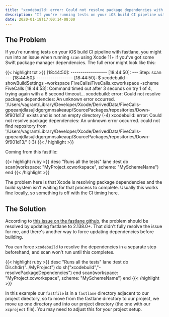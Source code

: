 ```yaml
---
title: "xcodebuild: error: Could not resolve package dependencies with Fastlane and Swift Package Manager on CircleCI / Bitrise"
description: "If you're running tests on your iOS build CI pipeline with fastlane, you might run into an issue when running scan using Xcode 11+ if you've got some Swift package manager dependencies."
date: 2020-01-18T17:00:14-08:00
---
```


## The Problem

If you're running tests on your iOS build CI pipeline with fastlane, you might run into an issue when running `scan` using Xcode 11+ if you've got some Swift package manager dependencies. The full error might look like this:

{{< highlight txt >}}
[18:44:50]: ------------------
[18:44:50]: --- Step: scan ---
[18:44:50]: ------------------
[18:44:50]: $ xcodebuild -showBuildSettings -workspace FiveCalls/FiveCalls.xcworkspace -scheme FiveCalls
[18:44:53]: Command timed out after 3 seconds on try 1 of 4, trying again with a 6 second timeout...
xcodebuild: error: Could not resolve package dependencies:
  An unknown error occurred. '/Users/vagrant/Library/Developer/Xcode/DerivedData/FiveCalls-gpqeanjdlasujldgqrgmnsakeaup/SourcePackages/repositories/Down-9f901d13' exists and is not an empty directory (-4)
xcodebuild: error: Could not resolve package dependencies:
  An unknown error occurred. could not find repository from '/Users/vagrant/Library/Developer/Xcode/DerivedData/FiveCalls-gpqeanjdlasujldgqrgmnsakeaup/SourcePackages/repositories/Down-9f901d13/' (-3)
{{< / highlight >}}

Coming from this fastfile:

{{< highlight ruby >}}
  desc "Runs all the tests"
  lane :test do
    scan(workspace: "MyProject.xcworkspace",
         scheme: "MySchemeName")
  end
{{< /highlight >}}

The problem here is that Xcode is resolving package dependencies and the build system isn't waiting for that process to complete. Usually this works fine locally, so something is off with the CI timing here.

## The Solution

According to [this issue on the fastlane github](https://github.com/fastlane/fastlane/issues/15454), the problem should be resolved by updating fastlane to 2.138.0+. That didn't fully resolve the issue for me, and there's another way to force updating dependencies before building.

You can force `xcodebuild` to resolve the dependencies in a separate step beforehand, and scan won't run until this completes.

{{< highlight ruby >}}
  desc "Runs all the tests"
  lane :test do
    Dir.chdir("../MyProject") do
      sh("xcodebuild","-resolvePackageDependencies")
    end
    scan(workspace: "MyProject.xcworkspace",
         scheme: "MySchemeName")
  end
{{< /highlight >}}

In this example our `fastfile` is in a `fastlane` directory adjacent to our project directory, so to move from the fastlane directory to our project, we move up one directory and into our project directory (the one with our `xcproject` file). You may need to adjust this for your project setup.
